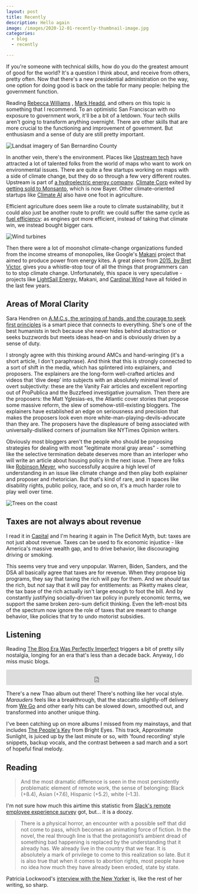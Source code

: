 ```yaml
---
layout: post
title: Recently
description: Hello again
image: /images/2020-12-01-recently-thumbnail-image.jpg
categories:
  - blog
  - recently

---
```


If you're someone with technical skills, how do you do the greatest amount of good for the world? It's a question I think about, and receive from others, pretty often. Now that there's a new presidential administration on the way, one option for doing good is back on the table for many people: helping the government function.

Reading [Rebecca Williams](http://web.archive.org/web/20201109161421/https://twitter.com/internetrebecca/status/1325829059155202049)
, [Mark Headd](https://mheadd.medium.com/filling-up-the-civic-tech-toolbox-a976161a84be), and others on this topic is something that I recommend. To an optimistic San Franciscan with no exposure to government work, it'll be a bit of a letdown. Your tech skills aren't going to transform anything overnight. There are other skills that are more crucial to the functioning and improvement of government. But enthusiasm and a sense of duty are still pretty important.

![Landsat imagery of San Bernardino County](/images/2020-12-01-recently-landsat-imagery-of-san-bernardino-county.jpg)

In another vein, there's the environment. Places like [Upstream tech](https://upstream.tech) have attracted a lot of talented folks from the world of maps who want to work on environmental issues. There are quite a few startups working on maps with a side of climate change, but they do so through a few very different routes. Upstream is part of [a hydroelectric energy company](https://www.natelenergy.com). [Climate Corp](https://climate.com) exited by [getting sold to Monsanto](https://www.sfgate.com/business/bottomline/article/Monsanto-buys-Climate-Corp-for-930-million-4975474.php), which is now Bayer. Other climate-oriented startups like [Climate  AI](https://climate.ai) also have one foot in agriculture.

Efficient agriculture does seem like a route to climate sustainability, but it could also just be another route to profit: we could suffer the same cycle as [fuel efficiency](https://grist.org/article/2012-01-04-engineers-make-huge-strides-in-fuel-efficiency-automakers-just-b/): as engines got more efficient, instead of taking that climate win, we instead bought bigger cars.

![Wind turbines](/images/2020-12-01-recently-wind-turbines.png)

Then there were a lot of moonshot climate-change organizations funded from the income streams of monopolies, like Google's [Makani](https://techcrunch.com/2020/02/18/alphabet-takes-the-wind-out-of-its-makani-energy-kites/) project that aimed to produce power from energy kites. A great piece from [2015, by Bret Victor](http://worrydream.com/ClimateChange/), gives you a whistle-stop tour of all the things that programmers can to to stop climate change. Unfortunately, this space is very speculative - projects like [LightSail Energy](https://en.wikipedia.org/wiki/LightSail_Energy), Makani, and [Cardinal Wind](https://entrepreneurship.mit.edu/news/ultra-capital-acquires-evervest-formerly-cardinal-wind/) have all folded in the last few years.

## Areas of Moral Clarity

Sara Hendren on [A.M.C.s, the wringing of hands, and the courage to seek first principles](https://sarahendren.com/2020/11/19/amcs-the-wringing-of-hands-and-the-courage-to-seek-first-principles/)
 is a smart piece that connects to everything. She's one of the best humanists in tech because she never hides behind abstraction or seeks buzzwords but meets ideas head-on and is obviously driven by a sense of duty.

I strongly agree with this thinking around AMCs and hand-wringing (it's a short article, I don't paraphrase). And think that this is strongly connected to a sort of shift in the media, which has splintered into explainers, and proposers. The explainers are the long-form well-crafted articles and videos that ‘dive deep’ into subjects with an absolutely minimal level of overt subjectivity: these are the Vanity Fair articles and excellent reporting out of ProPublica and the Buzzfeed investigative journalism. Then there are the proposers: the Matt Yglesias-es, the Atlantic cover stories that propose some massive reform, the slew of somehow-still-existing bloggers. The explainers have established an edge on seriousness and precision that makes the proposers look even more white-man-playing-devils-advocate than they are. The proposers have the displeasure of being associated with universally-disliked corners of journalism like NYTimes Opinion writers.

Obviously most bloggers aren't the people who should be proposing strategies for dealing with most "legitimate moral gray areas" - something like the selective termination debate deserves more than an interloper who will write an article about housing policy in the next issue. There are folks like [Robinson Meyer](https://www.theatlantic.com/author/robinson-meyer/), who successfully acquire a high level of understanding in an issue like climate change and then play both explainer and proposer and rhetorician. But that's kind of rare, and in spaces like disability rights, public policy, race, and so on, it's a much harder role to play well over time.

![Trees on the coast](/images/2020-12-01-recently-trees-on-the-coast.jpeg)

## Taxes are not always about revenue

I read it in [Capital](https://macwright.com/2020/08/21/capital.html) and I'm hearing it again in The Deficit Myth, but: taxes are not just about revenue. Taxes can be used to fix economic injustice - like America's massive wealth gap, and to drive behavior, like discouraging driving or smoking.

This seems very true and very unpopular. Warren, Biden, Sanders, and the DSA all basically agree that taxes are for revenue. When they propose big programs, they say that taxing the rich will pay for them. And we _should_ tax the rich, but _not_ say that it will pay for entitlements: as Piketty makes clear, the tax base of the rich actually isn't large enough to foot the bill. And by constantly justifying socially-driven tax policy in purely economic terms, we support the same broken zero-sum deficit thinking. Even the left-most bits of the spectrum now ignore the role of taxes that are meant to change behavior, like policies that try to undo motorist subsidies.

## Listening

Reading [The Blog Era Was Perfectly Imperfect](https://www.complex.com/pigeons-and-planes/2020/08/music-blogs) triggers a bit of pretty silly nostalgia, longing for an era that's less than a decade back. Anyway, I do miss music blogs.

<iframe style="border: 0; width: 100%; height: 42px;" src="https://bandcamp.com/EmbeddedPlayer/album=3156800882/size=small/bgcol=ffffff/linkcol=333333/track=2356986560/transparent=true/" seamless><a href="https://thaoandthegetdownstaydown.bandcamp.com/album/temple">Temple by Thao and the Get Down Stay Down</a></iframe>

There's a new Thao album out there! There's nothing like her vocal style. _Marauders_ feels like a breakthrough, that the staccatto slightly-off delivery from [We Go](https://thaoandthegetdownstaydown.bandcamp.com/track/we-go) and other early hits can be slowed down, smoothed out, and transformed into another unique thing.

I've been catching up on more albums I missed from my mainstays, and that includes [The People's Key](https://brighteyes.bandcamp.com/track/approximate-sunlight) from Bright Eyes. This track, Approximate Sunlight, is juiced up by the last minute or so, with 'found recording' style snippets, backup vocals, and the contrast between a sad march and a sort of hopeful final melody.

## Reading

> And the most dramatic difference is seen in the most persistently problematic element of remote work, the sense of belonging: Black (+8.4), Asian (+7.6), Hispanic (+5.2), white (–1.3).

I'm not sure how much this airtime this statistic from [Slack's remote employee experience survey](https://slack.com/blog/transformation/remote-employee-experience-index-launch) got, but… it is a doozy.

> There is a physical horror, an encounter with a possible self that did not come to pass, which becomes an animating force of fiction. In the novel, the real through line is that the protagonist’s ambient dread of something bad happening is replaced by the understanding that it already has. We already live in the country that we fear. It is absolutely a mark of privilege to come to this realization so late. But it is also true that when it comes to abortion rights, most people have no idea how much they have already been eroded, state by state.

Patricia Lockwood's [interview with the New Yorker](https://www.newyorker.com/books/this-week-in-fiction/patricia-lockwood-11-30-20) is, like the rest of her writing, so sharp.
